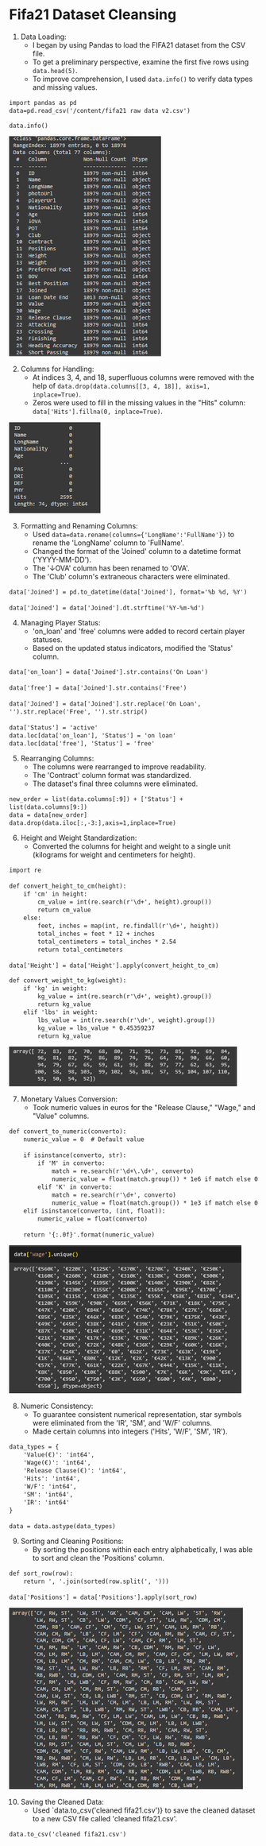 # Fifa21 Dataset Cleansing

1. Data Loading:
   - I began by using Pandas to load the FIFA21 dataset from the CSV file.
   - To get a preliminary perspective, examine the first five rows using `data.head(5)`.
   - To improve comprehension, I used `data.info()` to verify data types and missing values.
```
import pandas as pd
data=pd.read_csv('/content/fifa21 raw data v2.csv')

```

```
data.info()
```
![alt text](https://github.com/robbytbg/Fifa21-Dataset-Cleansing/blob/main/related%20images/DataCleaning1.PNG)

2. Columns for Handling:
   - At indices 3, 4, and 18, superfluous columns were removed with the help of `data.drop(data.columns[[3, 4, 18]], axis=1, inplace=True)`.
   - Zeros were used to fill in the missing values in the "Hits" column: `data['Hits'].fillna(0, inplace=True)`.

![alt text](https://github.com/robbytbg/Fifa21-Dataset-Cleansing/blob/main/related%20images/DataCleaning2.PNG)

3. Formatting and Renaming Columns:
   - Used `data=data.rename(columns={'LongName':'FullName'})` to rename the 'LongName' column to 'FullName'.
   - Changed the format of the 'Joined' column to a datetime format ('YYYY-MM-DD').
   - The '↓OVA' column has been renamed to 'OVA'.
   - The 'Club' column's extraneous characters were eliminated.
  
```
data['Joined'] = pd.to_datetime(data['Joined'], format='%b %d, %Y')

data['Joined'] = data['Joined'].dt.strftime('%Y-%m-%d')
```


4. Managing Player Status:
   - 'on_loan' and 'free' columns were added to record certain player statuses.
   - Based on the updated status indicators, modified the 'Status' column.
  
```
data['on_loan'] = data['Joined'].str.contains('On Loan')

data['free'] = data['Joined'].str.contains('Free')

data['Joined'] = data['Joined'].str.replace('On Loan', '').str.replace('Free', '').str.strip()

data['Status'] = 'active'
data.loc[data['on_loan'], 'Status'] = 'on loan'
data.loc[data['free'], 'Status'] = 'free'
```

5. Rearranging Columns:
   - The columns were rearranged to improve readability.
   - The 'Contract' column format was standardized.
   - The dataset's final three columns were eliminated.

```
new_order = list(data.columns[:9]) + ['Status'] + list(data.columns[9:])
data = data[new_order]
data.drop(data.iloc[:,-3:],axis=1,inplace=True)
```

6. Height and Weight Standardization:
    - Converted the columns for height and weight to a single unit (kilograms for weight and centimeters for height).
  
```
import re

def convert_height_to_cm(height):
    if 'cm' in height:
        cm_value = int(re.search(r'\d+', height).group())
        return cm_value
    else:
        feet, inches = map(int, re.findall(r'\d+', height))
        total_inches = feet * 12 + inches
        total_centimeters = total_inches * 2.54
        return total_centimeters

data['Height'] = data['Height'].apply(convert_height_to_cm)
```
```
def convert_weight_to_kg(weight):
    if 'kg' in weight:
        kg_value = int(re.search(r'\d+', weight).group())
        return kg_value
    elif 'lbs' in weight:
        lbs_value = int(re.search(r'\d+', weight).group())
        kg_value = lbs_value * 0.45359237
        return kg_value
```
![alt text](https://github.com/robbytbg/Fifa21-Dataset-Cleansing/blob/main/related%20images/DataCleaning5.PNG)

7. Monetary Values Conversion:
   - Took numeric values in euros for the "Release Clause," "Wage," and "Value" columns.

```
def convert_to_numeric(converto):
    numeric_value = 0  # Default value

    if isinstance(converto, str):
        if 'M' in converto:
            match = re.search(r'\d+\.\d+', converto)
            numeric_value = float(match.group()) * 1e6 if match else 0
        elif 'K' in converto:
            match = re.search(r'\d+', converto)
            numeric_value = float(match.group()) * 1e3 if match else 0
    elif isinstance(converto, (int, float)):
        numeric_value = float(converto)

    return '{:.0f}'.format(numeric_value)
```
![alt text](https://github.com/robbytbg/Fifa21-Dataset-Cleansing/blob/main/related%20images/DataCleaning3.PNG)

8. Numeric Consistency:
   - To guarantee consistent numerical representation, star symbols were eliminated from the 'IR', 'SM', and 'W/F' columns.
   - Made certain columns into integers ('Hits', 'W/F', 'SM', 'IR').

```
data_types = {
    'Value(€)': 'int64',
    'Wage(€)': 'int64',
    'Release Clause(€)': 'int64',
    'Hits': 'int64',
    'W/F': 'int64',
    'SM': 'int64',
    'IR': 'int64'
}

data = data.astype(data_types)
```

9. Sorting and Cleaning Positions:
    - By sorting the positions within each entry alphabetically, I was able to sort and clean the 'Positions' column.

```
def sort_row(row):
    return ', '.join(sorted(row.split(', ')))

data['Positions'] = data['Positions'].apply(sort_row)
```
![alt text](https://github.com/robbytbg/Fifa21-Dataset-Cleansing/blob/main/related%20images/DataCleaning4.PNG)

10. Saving the Cleaned Data:
    - Used `data.to_csv('cleaned fifa21.csv')} to save the cleaned dataset to a new CSV file called 'cleaned fifa21.csv'.

```
data.to_csv('cleaned fifa21.csv')
```
